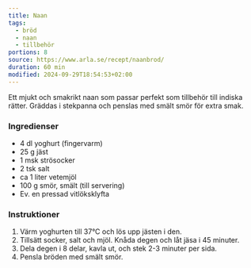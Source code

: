 ```yaml
---
title: Naan
tags:
  - bröd
  - naan
  - tillbehör
portions: 8
source: https://www.arla.se/recept/naanbrod/
duration: 60 min
modified: 2024-09-29T18:54:53+02:00
---
```


Ett mjukt och smakrikt naan som passar perfekt som tillbehör till indiska rätter. Gräddas i stekpanna och penslas med smält smör för extra smak.
### Ingredienser
- 4 dl yoghurt (fingervarm)
- 25 g jäst
- 1 msk strösocker
- 2 tsk salt
- ca 1 liter vetemjöl
- 100 g smör, smält (till servering)
- Ev. en pressad vitlöksklyfta

### Instruktioner
1. Värm yoghurten till 37°C och lös upp jästen i den.
2. Tillsätt socker, salt och mjöl. Knåda degen och låt jäsa i 45 minuter.
3. Dela degen i 8 delar, kavla ut, och stek 2-3 minuter per sida.
4. Pensla bröden med smält smör.
